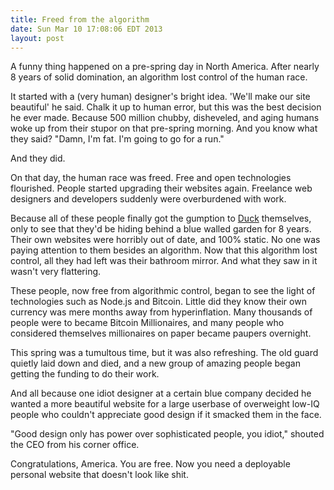 ```yaml
---
title: Freed from the algorithm
date: Sun Mar 10 17:08:06 EDT 2013
layout: post
---
```


A funny thing happened on a pre-spring day in North America. After nearly 8 years of solid domination, an algorithm lost control of the human race. 

It started with a (very human) designer's bright idea. 'We'll make our site beautiful' he said. Chalk it up to human error, but this was the best decision he ever made. Because 500 million chubby, disheveled, and aging humans woke up from their stupor on that pre-spring morning. And you know what they said? "Damn, I'm fat. I'm going to go for a run."

And they did.

On that day, the human race was freed. Free and open technologies flourished. People started upgrading their websites again. Freelance web designers and developers suddenly were overburdened with work. 

Because all of these people finally got the gumption to [Duck](http://duckduckgo.com) themselves, only to see that they'd be hiding behind a blue walled garden for 8 years. Their own websites were horribly out of date, and 100% static. No one was paying attention to them besides an algorithm. Now that this algorithm lost control, all they had left was their bathroom mirror. And what they saw in it wasn't very flattering.

These people, now free from algorithmic control, began to see the light of technologies such as Node.js and Bitcoin. Little did they know their own currency was mere months away from hyperinflation. Many thousands of people were to became Bitcoin Millionaires, and many people who considered themselves millionaires on paper became paupers overnight.

This spring was a tumultous time, but it was also refreshing. The old guard quietly laid down and died, and a new group of amazing people began getting the funding to do their work.

And all because one idiot designer at a certain blue company decided he wanted a more beautiful website for a large userbase of overweight low-IQ people who couldn't appreciate good design if it smacked them in the face.

"Good design only has power over sophisticated people, you idiot," shouted the CEO from his corner office.

Congratulations, America. You are free. Now you need a deployable personal website that doesn't look like shit.